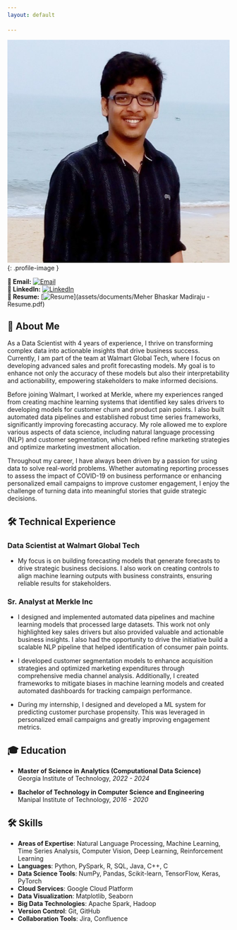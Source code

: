 ```yaml
---
layout: default

---
```


![Meher Bhaskar Madiraju](assets/images/profile.jpeg){: .profile-image }


**📧 Email:** [![Email](https://img.shields.io/badge/meherbhaskar.madiraju@gmail.com-blue?style=flat&logo=gmail)](mailto:meherbhaskar.madiraju@gmail.com)  
**🔗 LinkedIn:** [![LinkedIn](https://img.shields.io/badge/MeherBhaskar-blue?style=flat&logo=linkedin)](https://linkedin.com/in/meherbhaskar)  
**📄 Resume:** [![Resume](https://img.shields.io/badge/View_My_Resume-lightgrey?style=flat&logo=pdf)](assets/documents/Meher Bhaskar Madiraju - Resume.pdf) 

## 👤 About Me
As a Data Scientist with 4 years of experience, I thrive on transforming complex data into actionable insights that drive business success. Currently, I am part of the team at Walmart Global Tech, where I focus on developing advanced sales and profit forecasting models. My goal is to enhance not only the accuracy of these models but also their interpretability and actionability, empowering stakeholders to make informed decisions.

Before joining Walmart, I worked at Merkle, where my experiences ranged from creating machine learning systems that identified key sales drivers to developing models for customer churn and product pain points. I also built automated data pipelines and established robust time series frameworks, significantly improving forecasting accuracy. My role allowed me to explore various aspects of data science, including natural language processing (NLP) and customer segmentation, which helped refine marketing strategies and optimize marketing investment allocation.

Throughout my career, I have always been driven by a passion for using data to solve real-world problems. Whether automating reporting processes to assess the impact of COVID-19 on business performance or enhancing personalized email campaigns to improve customer engagement, I enjoy the challenge of turning data into meaningful stories that guide strategic decisions.

## 🛠️ Technical Experience

### Data Scientist at Walmart Global Tech
* My focus is on building forecasting models that generate forecasts to drive strategic business decisions. I also work on creating controls to align machine learning outputs with business constraints, ensuring reliable results for stakeholders.

### Sr. Analyst at Merkle Inc  
* I designed and implemented automated data pipelines and machine learning models that processed large datasets. This work not only highlighted key sales drivers but also provided valuable and actionable business insights. I also had the opportunity to drive the initiative build a scalable NLP pipeline that helped identification of consumer pain points.

* I developed customer segmentation models to enhance acquisition strategies and optimized marketing expenditures through comprehensive media channel analysis. Additionally, I created frameworks to mitigate biases in machine learning models and created automated dashboards for tracking campaign performance.

* During my internship, I designed and developed a ML system for predicting customer purchase propensity. This was leveraged in personalized email campaigns and greatly improving engagement metrics.

## 🎓 Education    
- **Master of Science in Analytics (Computational Data Science)**  
Georgia Institute of Technology, *2022 - 2024*

- **Bachelor of Technology in Computer Science and Engineering**  
Manipal Institute of Technology, *2016 - 2020*



##  🛠️ Skills
- **Areas of Expertise**: Natural Language Processing, Machine Learning, Time Series Analysis, Computer Vision, Deep Learning, Reinforcement Learning
- **Languages**: Python, PySpark, R, SQL, Java, C++, C
- **Data Science Tools**: NumPy, Pandas, Scikit-learn, TensorFlow, Keras, PyTorch
- **Cloud Services**: Google Cloud Platform
- **Data Visualization**: Matplotlib, Seaborn
- **Big Data Technologies**: Apache Spark, Hadoop
- **Version Control**: Git, GitHub
- **Collaboration Tools**: Jira, Confluence
